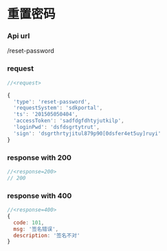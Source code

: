 #  重置密码

### Api url

/reset-password

### request

```js
//<request>

{
  'type': 'reset-password',
  'requestSystem': 'sdkportal',
  'ts': '201505050404',
  'accessToken': 'sadfdgfdhtyjutkilp',
  'loginPwd': 'dsfdsgrtytrut',
  'sign': 'dsgrthrtyjitul879p90[0dsfer4et5uy]ruyi'
}

```

### response with 200

```js
//<response=200>
// 200

```


### response with 400

```js
//<response=400>
{
  code: 101,
  msg: '签名错误',
  description: '签名不对'
}

```
